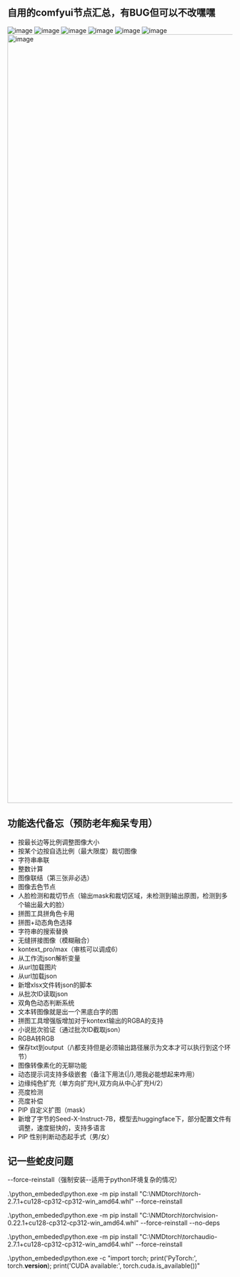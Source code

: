 ## 自用的comfyui节点汇总，有BUG但可以不改嘿嘿
![image](https://github.com/user-attachments/assets/276c33dd-5fda-4d75-bbf4-9cbc312c6068)
![image](https://github.com/user-attachments/assets/f80ad400-1cc8-4dc3-b356-3f43b53ec696)
![image](https://github.com/user-attachments/assets/747b5ac8-86f2-4896-9a62-5de6a7e6ddf0)
![image](https://github.com/user-attachments/assets/4f8bbbf3-3e0f-4b0c-92ed-edbffac26a04)
![image](https://github.com/user-attachments/assets/a864adfb-46ce-49d8-ab22-7c675756c24d)
![image](https://github.com/user-attachments/assets/b790341d-22cd-42bf-b1ce-e93e726c8801)
<img width="2752" height="1722" alt="image" src="https://github.com/user-attachments/assets/25367bae-77c6-4f48-b687-edcfa20a2381" />






## 功能迭代备忘（预防老年痴呆专用）
- 按最长边等比例调整图像大小
- 按某个边按自选比例（最大限度）裁切图像
- 字符串串联
- 整数计算
- 图像联结（第三张非必选）
- 图像去色节点
- 人脸检测和裁切节点（输出mask和裁切区域，未检测到输出原图，检测到多个输出最大的脸）
- 拼图工具拼角色卡用
- 拼图+动态角色选择
- 字符串的搜索替换
- 无缝拼接图像（模糊融合）
- kontext_pro/max（审核可以调成6）
- 从工作流json解析变量
- 从url加载图片
- 从url加载json
- 新增xlsx文件转json的脚本
- 从批次ID读取json
- 双角色动态判断系统
- 文本转图像就是出一个黑底白字的图
- 拼图工具增强版增加对于kontext输出的RGBA的支持
- 小说批次验证（通过批次ID截取json）
- RGBA转RGB
- 保存txt到output（/\都支持但是必须输出路径展示为文本才可以执行到这个环节）
- 图像转像素化的无聊功能
- 动态提示词支持多级嵌套（备注下用法{|/\},嗯我必能想起来咋用）
- 边缘纯色扩充（单方向扩充H,双方向从中心扩充H/2）
- 亮度检测
- 亮度补偿
- PIP 自定义扩图（mask）
- 新增了字节的Seed-X-Instruct-7B，模型去huggingface下，部分配置文件有调整，速度挺快的，支持多语言
- PIP 性别判断动态起手式（男/女）



## 记一些蛇皮问题

--force-reinstall（强制安装--适用于python环境复杂的情况）

.\python_embeded\python.exe -m pip install "C:\NMDtorch\torch-2.7.1+cu128-cp312-cp312-win_amd64.whl" --force-reinstall

.\python_embeded\python.exe -m pip install "C:\NMDtorch\torchvision-0.22.1+cu128-cp312-cp312-win_amd64.whl" --force-reinstall --no-deps

.\python_embeded\python.exe -m pip install "C:\NMDtorch\torchaudio-2.7.1+cu128-cp312-cp312-win_amd64.whl" --force-reinstall

.\python_embeded\python.exe -c "import torch; print('PyTorch:', torch.__version__); print('CUDA available:', torch.cuda.is_available())"
